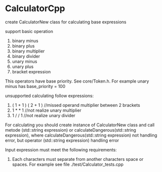 # CalculatorCpp
create CalculatorNew class for calculating base expressions

support basic operation

1) binary minus
2) binary plus
3) binary multiplier
4) binary divider
5) unary minus
6) unary plus
7) bracket expression

This operators have base priority. See core/Token.h. For example unary minus has base_priority = 100

unsupported calculating follow expressions:

1) ( 1 + 1 ) ( 2 + 1 ) //missed operand multiplier between 2 brackets
2) 1 * * 1             //not realize unary multiplier
3) 1 / / 1             //not realize unary divider

For calculating you should create instance of CalculatorNew class and call metode (std::string expression) or calculateDangerous(std::string expression), where 
calculateDangerous(std::string expression) not handling error, but operator (std::string expression) handling error

Input expression must meet the following requirements:

1) Each characters must separate from another characters space or spaces. For example see file ./test/Calculator_tests.cpp
